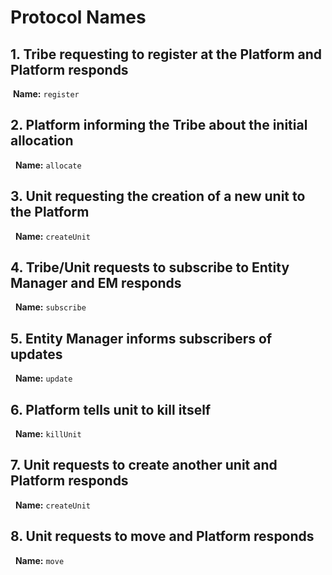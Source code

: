 # Protocol Names
## 1. Tribe requesting to register at the Platform and Platform responds
  **Name:** `register`

## 2. Platform informing the Tribe about the initial allocation
   **Name:** `allocate`

## 3. Unit requesting the creation of a new unit to the Platform
   **Name:** `createUnit`

## 4. Tribe/Unit requests to subscribe to Entity Manager and EM responds
   **Name:** `subscribe`

## 5. Entity Manager informs subscribers of updates
   **Name:** `update`
     
## 6. Platform tells unit to kill itself
   **Name:** `killUnit`
 
## 7. Unit requests to create another unit and Platform responds
   **Name:** `createUnit`
  
## 8. Unit requests to move and Platform responds
   **Name:** `move`
